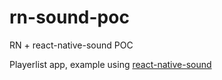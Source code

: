 # rn-sound-poc
RN + react-native-sound POC

Playerlist app, example using [react-native-sound](https://github.com/zmxv/react-native-sound) 

